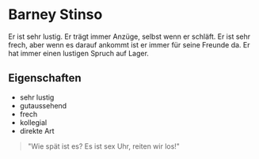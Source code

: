 # Barney Stinso
Er ist sehr lustig. Er trägt immer Anzüge,
selbst wenn er schläft. Er ist sehr frech, aber wenn
es darauf ankommt ist er immer für seine Freunde da.
Er hat immer einen lustigen Spruch auf Lager.
## Eigenschaften
* sehr lustig
* gutaussehend
* frech
* kollegial
* direkte Art
> "Wie spät ist es? Es ist sex Uhr, reiten wir los!"